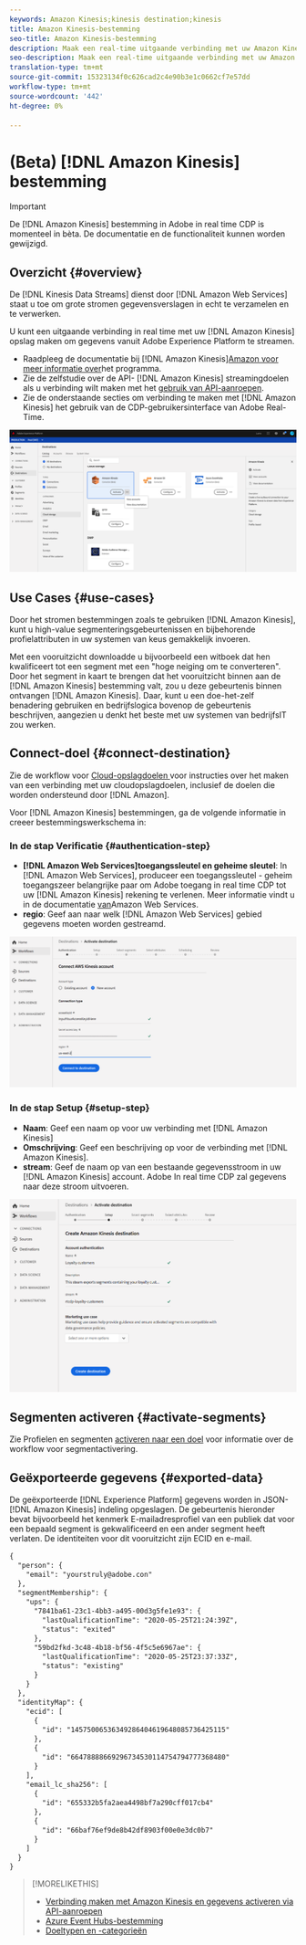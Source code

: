 ```yaml
---
keywords: Amazon Kinesis;kinesis destination;kinesis
title: Amazon Kinesis-bestemming
seo-title: Amazon Kinesis-bestemming
description: Maak een real-time uitgaande verbinding met uw Amazon Kinesis-opslag om gegevens vanuit Adobe Experience Platform te streamen.
seo-description: Maak een real-time uitgaande verbinding met uw Amazon Kinesis-opslag om gegevens vanuit Adobe Experience Platform te streamen.
translation-type: tm+mt
source-git-commit: 15323134f0c626cad2c4e90b3e1c0662cf7e57dd
workflow-type: tm+mt
source-wordcount: '442'
ht-degree: 0%

---
```



# (Beta) [!DNL Amazon Kinesis] bestemming


>[!IMPORTANT]
>
>De [!DNL Amazon Kinesis] bestemming in Adobe in real time CDP is momenteel in bèta. De documentatie en de functionaliteit kunnen worden gewijzigd.

## Overzicht {#overview}

De [!DNL Kinesis Data Streams] dienst door [!DNL Amazon Web Services] staat u toe om grote stromen gegevensverslagen in echt te verzamelen en te verwerken.

U kunt een uitgaande verbinding in real time met uw [!DNL Amazon Kinesis] opslag maken om gegevens vanuit Adobe Experience Platform te streamen.

* Raadpleeg de documentatie bij [!DNL Amazon Kinesis][Amazon voor meer informatie over](https://docs.aws.amazon.com/streams/latest/dev/introduction.html)het programma.
* Zie de zelfstudie over de API- [!DNL Amazon Kinesis] streamingdoelen als u verbinding wilt maken met het [gebruik van API-aanroepen](/help/rtcdp/destinations/streaming-destinations-api-tutorial.md).
* Zie de onderstaande secties om verbinding te maken met [!DNL Amazon Kinesis] het gebruik van de CDP-gebruikersinterface van Adobe Real-Time.

![Amazon Kinesis in de gebruikersinterface](/help/rtcdp/destinations/assets/aws-kinesis-destination.png)


## Use Cases {#use-cases}

Door het stromen bestemmingen zoals te gebruiken [!DNL Amazon Kinesis], kunt u high-value segmenteringsgebeurtenissen en bijbehorende profielattributen in uw systemen van keus gemakkelijk invoeren.

Met een vooruitzicht downloadde u bijvoorbeeld een witboek dat hen kwalificeert tot een segment met een &quot;hoge neiging om te converteren&quot;. Door het segment in kaart te brengen dat het vooruitzicht binnen aan de [!DNL Amazon Kinesis] bestemming valt, zou u deze gebeurtenis binnen ontvangen [!DNL Amazon Kinesis]. Daar, kunt u een doe-het-zelf benadering gebruiken en bedrijfslogica bovenop de gebeurtenis beschrijven, aangezien u denkt het beste met uw systemen van bedrijfsIT zou werken.

## Connect-doel {#connect-destination}

Zie de workflow voor [Cloud-opslagdoelen ](/help/rtcdp/destinations/cloud-storage-destinations-workflow.md)voor instructies over het maken van een verbinding met uw cloudopslagdoelen, inclusief de doelen die worden ondersteund door [!DNL Amazon].

Voor [!DNL Amazon Kinesis] bestemmingen, ga de volgende informatie in creeer bestemmingswerkschema in:

### In de stap Verificatie {#authentication-step}

* **[!DNL Amazon Web Services]toegangssleutel en geheime sleutel**: In [!DNL Amazon Web Services], produceer een toegangssleutel - geheim toegangszeer belangrijke paar om Adobe toegang in real time CDP tot uw [!DNL Amazon Kinesis] rekening te verlenen. Meer informatie vindt u in de documentatie [van](https://docs.aws.amazon.com/IAM/latest/UserGuide/id_credentials_access-keys.html)Amazon Web Services.
* **regio**: Geef aan naar welk [!DNL Amazon Web Services] gebied gegevens moeten worden gestreamd.

![Invoervelden in de stap van de account](/help/rtcdp/destinations/assets/aws-kinesis-account-step.png)

### In de stap Setup {#setup-step}

* **Naam**: Geef een naam op voor uw verbinding met [!DNL Amazon Kinesis]
* **Omschrijving**: Geef een beschrijving op voor de verbinding met [!DNL Amazon Kinesis].
* **stream**: Geef de naam op van een bestaande gegevensstroom in uw [!DNL Amazon Kinesis] account. Adobe In real time CDP zal gegevens naar deze stroom uitvoeren.

![Invoervelden in de verificatiestap](/help/rtcdp/destinations/assets/aws-kinesis-setup-step.png)

<!--

>[!IMPORTANT]
>
>Adobe Real-time CDP needs `write` permissions on the bucket object where the export files will be delivered.

-->

## Segmenten activeren {#activate-segments}

Zie Profielen en segmenten [activeren naar een doel](/help/rtcdp/destinations/activate-destinations.md) voor informatie over de workflow voor segmentactivering.

## Geëxporteerde gegevens {#exported-data}

De geëxporteerde [!DNL Experience Platform] gegevens worden in JSON- [!DNL Amazon Kinesis] indeling opgeslagen. De gebeurtenis hieronder bevat bijvoorbeeld het kenmerk E-mailadresprofiel van een publiek dat voor een bepaald segment is gekwalificeerd en een ander segment heeft verlaten. De identiteiten voor dit vooruitzicht zijn ECID en e-mail.

```
{
  "person": {
    "email": "yourstruly@adobe.con"
  },
  "segmentMembership": {
    "ups": {
      "7841ba61-23c1-4bb3-a495-00d3g5fe1e93": {
        "lastQualificationTime": "2020-05-25T21:24:39Z",
        "status": "exited"
      },
      "59bd2fkd-3c48-4b18-bf56-4f5c5e6967ae": {
        "lastQualificationTime": "2020-05-25T23:37:33Z",
        "status": "existing"
      }
    }
  },
  "identityMap": {
    "ecid": [
      {
        "id": "14575006536349286404619648085736425115"
      },
      {
        "id": "66478888669296734530114754794777368480"
      }
    ],
    "email_lc_sha256": [
      {
        "id": "655332b5fa2aea4498bf7a290cff017cb4"
      },
      {
        "id": "66baf76ef9de8b42df8903f00e0e3dc0b7"
      }
    ]
  }
}
```



>[!MORELIKETHIS]
>
>* [Verbinding maken met Amazon Kinesis en gegevens activeren via API-aanroepen](/help/rtcdp/destinations/streaming-destinations-api-tutorial.md)
>* [Azure Event Hubs-bestemming](/help/rtcdp/destinations/azure-event-hubs-destination.md)
>* [Doeltypen en -categorieën](/help/rtcdp/destinations/destination-types.md)

